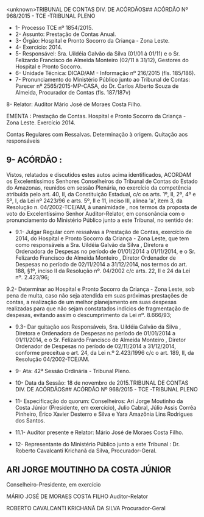 &lt;unknown&gt;TRIBUNAL DE CONTAS DIV. DE ACÓRDÃOS## ACÓRDÃO Nº 968/2015 - TCE -TRIBUNAL PLENO

- 1- Processo TCE nº 1854/2015.
- 2- Assunto: Prestação de Contas Anual.
- 3- Órgão: Hospital e Pronto Socorro da Criança - Zona Leste.
- 4- Exercício: 2014.
- 5- Responsável: Sra. Uildéia Galvão da Silva (01/01 à 01/11) e o Sr. Felizardo Francisco de Almeida Monteiro (02/11 à 31/12), Gestores do Hospital e Pronto Socorro.
- 6- Unidade Técnica: DICAD/AM - Informação nº 216/2015 (fls. 185/186).
- 7-  Pronunciamento  do Ministério Público  junto  ao Tribunal  de Contas: Parecer  nº 2565/2015-MP-CASA,  do Dr.  Carlos  Alberto Souza de  Almeida,  Procurador de Contas (fls. 187/187v)

8- Relator: Auditor Mário José de Moraes Costa Filho.

EMENTA :  Prestação de Contas. Hospital e Pronto Socorro da Criança - Zona Leste. Exercício 2014.

Contas Regulares com Ressalvas. Determinação à origem. Quitação aos responsáveis

## 9- ACÓRDÃO :

Vistos, relatados e discutidos estes autos acima identificados, ACORDAM os Excelentíssimos Senhores Conselheiros do Tribunal de Contas do Estado do Amazonas, reunidos em sessão Plenária, no exercício da competência atribuída pelo art. 40, II, da Constituição Estadual, c/c os arts. 1º, II, 2º, 4º e 5º, I, da Lei nº 2423/96 e arts.  5º,  II  e  11,  inciso  III,  alínea  'a',  item  3,  da  Resolução  n.  04/2002-TCE/AM, à unanimidade , nos termos da proposta de voto do Excelentíssimo Senhor Auditor-Relator, em consonância com o pronunciamento do Ministério Público junto a este Tribunal, no sentido de:

- 9.1-  Julgar  Regular com  ressalvas a  Prestação  de  Contas,  exercício  de 2014, do Hospital e Pronto Socorro da Criança - Zona Leste, que tem como responsáveis a Sra.  Uildéia  Galvão  da  Silva ,  Diretora  e  Ordenadora  de  Despesas  no  período  de 01/01/2014  a  01/11/2014,  e  o Sr.  Felizardo  Francisco  de  Almeida  Monteiro ,  Diretor Ordenador de Despesas no período de 02/11/2014 a 31/12/2014, nos termos do art. 188, §1º, inciso II da Resolução nº. 04/2002 c/c arts. 22, II e 24 da Lei nº. 2.423/96;

9.2- Determinar ao Hospital e Pronto Socorro da Criança  - Zona Leste, sob pena  de  multa,  caso  não  seja  atendida  em  suas  próximas  prestações  de  contas,  a realização de um melhor planejamento em suas despesas realizadas para que não sejam constatados indícios de fragmentação de despesas, evitando assim o descumprimento da Lei nº. 8.666/93;

- 9.3- Dar quitação aos Responsáveis, Sra. Uildéia Galvão da Silva , Diretora e Ordenadora de Despesas no período de 01/01/2014 a 01/11/2014, e o Sr. Felizardo Francisco  de  Almeida  Monteiro , Diretor  Ordenador  de  Despesas  no  período  de 02/11/2014  a 31/12/2014, conforme preceitua o art. 24,  da Lei n.º 2.423/1996 c/c o art. 189, II, da Resolução 04/2002-TCE/AM.
- 9- Ata: 42ª Sessão Ordinária - Tribunal Pleno.
- 10- Data da Sessão: 18 de novembro de 2015.TRIBUNAL DE CONTAS DIV. DE ACÓRDÃOS## ACÓRDÃO Nº 968/2015 - TCE -TRIBUNAL PLENO

- 11-  Especificação  do  quorum: Conselheiros:  Ari  Jorge  Moutinho  da  Costa  Júnior (Presidente, em exercício), Julio Cabral, Júlio Assis Corrêa Pinheiro, Érico Xavier Desterro e Silva e Yara Amazônia Lins Rodrigues dos Santos.
- 11.1-  Auditor presente e Relator: Mário José de Moraes Costa Filho.
- 12- Representante do Ministério Público junto a este Tribunal : Dr. Roberto Cavalcanti Krichanã da Silva, Procurador-Geral.

## ARI JORGE MOUTINHO DA COSTA JÚNIOR

Conselheiro-Presidente, em exercício

MÁRIO JOSÉ DE MORAES COSTA FILHO Auditor-Relator

ROBERTO CAVALCANTI KRICHANÃ DA SILVA Procurador-Geral